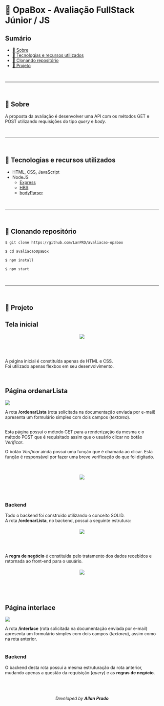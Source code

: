 # 🚀 OpaBox - Avaliação FullStack Júnior / JS

## Sumário
- [📖 Sobre](#-sobre)
- [💾 Tecnologias e recursos utilizados](#-Tecnologias-e-recursos-utilizados)
- [📁 Clonando repositório](#-Clonando-repositório)
- [🚧 Projeto](#-projeto)

<br>

---

<br>

## 📖 Sobre

A proposta da avaliação é desenvolver uma API com os métodos GET e POST utilizando requisições do tipo *query* e *body*.

<br>

---

<br>

## 💾 Tecnologias e recursos utilizados

- HTML, CSS, JavaScript
- NodeJS
    - [Express](https://expressjs.com/pt-br/api.html)
    - [HBS](https://handlebarsjs.com/)
    - [bodyParser](https://www.npmjs.com/package/body-parser)

<br>

---

<br>

## 📁 Clonando repositório

```bash
$ git clone https://github.com/LanPRD/avaliacao-opabox

$ cd avaliacaoOpaBox

$ npm install

$ npm start
```

<br>

---

<br>

## 🚧 Projeto
## Tela inicial

<h6 align="center">
    <img src="public/gif/landingPage.gif">
</h6>

<br>

A página inicial é constituída apenas de HTML e CSS.<br>
Foi utilizado apenas flexbox em seu desenvolvimento.

<br>

## Página ordenarLista

<img src="public/images/ordenarLista.png">

A rota **/ordenarLista** (rota solicitada na documentação enviada por e-mail) apresenta um formulário simples com dois campos (*textarea*).<br><br>

Esta página possui o método GET para a renderização da mesma e o método POST que é requisitado assim que o usuário clicar no botão *Verificar*.

O botão *Verificar* ainda possui uma função que é chamada ao clicar. Esta função é responsável por fazer uma breve verificação do que foi digitado.

<br>

<h6 align="center">
    <img src="public/images/verificarCode.JPG">
</h6>

<br>

### Backend

Todo o backend foi construido utilizando o conceito SOLID.<br>
A rota **/ordenarLista**, no backend, possui a seguinte estrutura:

<h6 align="center">
    <img src="public/images/backendListRoute.JPG">
</h6>

<br>

A **regra de negócio** é constituida pelo tratamento dos dados recebidos e retornada ao front-end para o usuário.
<br>

<h6 align="center">
    <img src="public/images/backendListService.JPG">
</h6>

<br>
<br>

## Página interlace

<img src="public/images/interlace.png">

A rota **/interlace** (rota solicitada na documentação enviada por e-mail) apresenta um formulário simples com dois campos (*textarea*), assim como na rota anterior.<br><br>

### Backend

O backend desta rota possui a mesma estruturação da rota anterior, mudando apenas a questão da requisição (*query*) e as **regras de negócio**.

<br>
<br>

<h6 align="center" font-size="11">Developed by <strong>Allan Prado</strong></h6>

